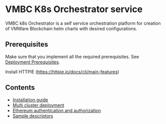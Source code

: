 # VMBC K8s Orchestrator service

VMBC k8s Orchestrator is a self service orchestration platform for creation of VMWare Blockchain helm charts with desired configurations.

## Prerequisites

Make sure that you implement all the required prerequisites. See [Deployment Prerequisites](./../README.md).

Install HTTPIE (https://httpie.io/docs/cli/main-features)

## Contents
- [Installation guide](./vmbc-k8s-orchestrator-tool/helm-chart)
- [Multi cluster deployment](./vmbc-k8s-orchestrator-tool/vmbc-multicluster-deployment/readme.md)
- [Ethereum authentication and authorization](./vmbc-k8s-orchestrator-tool/ethereum-authentication-and-authorization/readme.md)
- [Sample descriptors](./vmbc-k8s-orchestrator-tool/sample-descriptors/)
